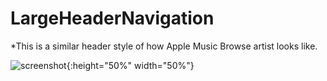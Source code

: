 # LargeHeaderNavigation


*This is a similar header style of how Apple Music Browse artist looks like.


![screenshot](https://user-images.githubusercontent.com/28176894/48596430-03b52680-e927-11e8-8dde-93a38baee86a.png){:height="50%" width="50%"}
